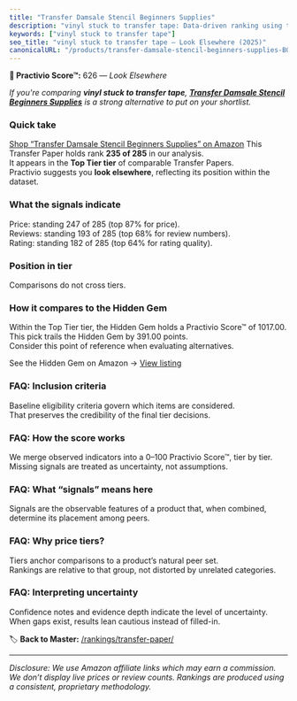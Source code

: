 ```yaml
---
title: "Transfer Damsale Stencil Beginners Supplies"
description: "vinyl stuck to transfer tape: Data-driven ranking using the Practivio Score™. Positioned by quality, value, demand, findability, momentum."
keywords: ["vinyl stuck to transfer tape"]
seo_title: "vinyl stuck to transfer tape — Look Elsewhere (2025)"
canonicalURL: "/products/transfer-damsale-stencil-beginners-supplies-B0BVBSD8KC/"
---
```


**🚫 Practivio Score™:** 626 — _Look Elsewhere_


*If you're comparing **vinyl stuck to transfer tape**, **[Transfer Damsale Stencil Beginners Supplies](https://www.amazon.com/dp/B0BVBSD8KC?tag=practivio-20)** is a strong alternative to put on your shortlist.*
### Quick take
[Shop “Transfer Damsale Stencil Beginners Supplies” on Amazon](https://www.amazon.com/dp/B0BVBSD8KC?tag=practivio-20)
This Transfer Paper holds rank **235 of 285** in our analysis.  
It appears in the **Top Tier tier** of comparable Transfer Papers.  
Practivio suggests you **look elsewhere**, reflecting its position within the dataset.

### What the signals indicate
Price: standing 247 of 285 (top 87% for price).  
Reviews: standing 193 of 285 (top 68% for review numbers).  
Rating: standing 182 of 285 (top 64% for rating quality).  

### Position in tier
Comparisons do not cross tiers.

### How it compares to the Hidden Gem
Within the Top Tier tier, the Hidden Gem holds a Practivio Score™ of 1017.00.  
This pick trails the Hidden Gem by 391.00 points.  
Consider this point of reference when evaluating alternatives.  

See the Hidden Gem on Amazon → [View listing](https://www.amazon.com/dp/B074FXL9KD?tag=practivio-20)

### FAQ: Inclusion criteria
Baseline eligibility criteria govern which items are considered.  
That preserves the credibility of the final tier decisions.

### FAQ: How the score works
We merge observed indicators into a 0–100 Practivio Score™, tier by tier.  
Missing signals are treated as uncertainty, not assumptions.

### FAQ: What “signals” means here
Signals are the observable features of a product that, when combined, determine its placement among peers.

### FAQ: Why price tiers?
Tiers anchor comparisons to a product’s natural peer set.  
Rankings are relative to that group, not distorted by unrelated categories.

### FAQ: Interpreting uncertainty
Confidence notes and evidence depth indicate the level of uncertainty.  
When gaps exist, results lean cautious instead of filled-in.


🏷️ **Back to Master:** [/rankings/transfer-paper/](/rankings/transfer-paper/)

---
_Disclosure: We use Amazon affiliate links which may earn a commission. We don’t display live prices or review counts. Rankings are produced using a consistent, proprietary methodology._
